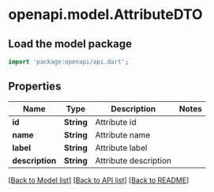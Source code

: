 # openapi.model.AttributeDTO

## Load the model package
```dart
import 'package:openapi/api.dart';
```

## Properties
Name | Type | Description | Notes
------------ | ------------- | ------------- | -------------
**id** | **String** | Attribute id | 
**name** | **String** | Attribute name | 
**label** | **String** | Attribute label | 
**description** | **String** | Attribute description | 

[[Back to Model list]](../README.md#documentation-for-models) [[Back to API list]](../README.md#documentation-for-api-endpoints) [[Back to README]](../README.md)


